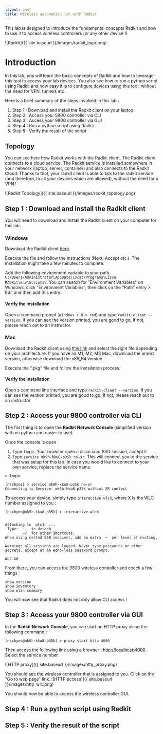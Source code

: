 ```yaml
---
layout: post
title: Wireless automation lab with Radkit
---
```


This lab is designed to introduce the fundamental concepts Radkit and how to use it to access wireless controllers (or any other device !)

![Radkit]({{ site.baseurl }}/images/radkit_logo.png)

# Introduction

In this lab, you will learn the basic concepts of Radkit and how to leverage this tool to access your lab devices. You also see how to run a python script using Radkit and how easy it is to configure devices using this tool, without the need for VPN, tunnels etc.

Here is a brief summary of the steps involved in this lab :  
1. Step 1 : Download and install the Radkit client on your laptop
2. Step 2 : Access your 9800 controller via CLI
3. Step 3 : Access your 9800 controller via GUI
4. Step 4 : Run a python script using Radkit
5. Step 5 : Verify the result of the script

## Topology

You can see here how Radkit works with the Radkit client. The Radkit client connects to a cloud service. The Radkit service is installed somewhere in your network (laptop, server, container) and also connects to the Radkit Cloud. Thanks to that, your radkit client is able to talk to the radkit service (and therefore, to all your devices which are allowed), without the need for a VPN !

![Radkit Topology]({{ site.baseurl }}/images/radkit_topology.png)

## Step 1 : Download and install the Radkit client

You will need to download and install the Radkit client on your computer for this lab.

### Windows

Download the Radkit client [here](https://radkit.cisco.com/downloads/release/1.6.9/cisco_radkit_1.6.9_win64_signed.exe). 

Execute the file and follow the instructions (Next, Accept etc.). The installation might take a few minutes to complete.

Add the following environment variable to your path `C:\Users\Administrator\AppData\Local\Programs\Cisco RADKit\env\Scripts\`. You can search for "Environment Variables" on Windows, click "Environment Variables", then click on the "Path" entry > Edit and then add this entry. 
 
#### Verify the installation

Open a command prompt (`Windows + R > cmd`) and type `radkit-client --version`. If you can see the version printed, you are good to go. If not, please reach out to an instructor.

### Mac 

Download the Radkit client using [this link](https://radkit.cisco.com/downloads/release/1.6.9/) and select the right file depending on your architecture. If you have an M1, M2, M3 Mac, download the arm64 version, otherwise download the x86_64 version.

Execute the ".pkg" file and follow the installation process.

#### Verify the installation

Open a command line interface and type `radkit-client --version`. If you can see the version printed, you are good to go. If not, please reach out to an instructor.

## Step 2 : Access your 9800 controller via CLI

The first thing is to open the **Radkit Network Console** (simplified version with no python and easier to use).

Once the console is open :
1. Type `login`. Your browser open a cisco.com SSO session, accept it
2. Type `service mk9h-kku8-p35k no-sr​`. This will connect you to the service that was setup for this lab. In case you would like to connect to your own service, replace the service name.

```
> login

[nschyns] > service mk9h-kku8-p35k no-sr
Connecting to Service: mk9h-kku8-p35k without SR context
```

To access your device, simply type `interactive wlcX`, where X is the WLC number assigned to you :

```
[nschyns@mk9h-kku8-p35k] > interactive wlcX


Attaching to  wlc1  ... 
 Type:  ~.  to detach. 
        ~?  for other shortcuts. 
When using nested SSH sessions, add an extra  ~  per level of nesting. 

Warning: all sessions are logged. Never type passwords or other secrets, except at an echo-less password prompt.

WLC-X#
```

From there, you can access the 9800 wireless controller and check a few things : 

```
show version
show inventory
show wlan summary
```

You will now see that Radkit does not only allow CLI access !

## Step 3 : Access your 9800 controller via GUI

In the **Radkit Network Console**, you can start an HTTP proxy using the following command : 
```
[nschyns@mk9h-kku8-p35k] > proxy start http 4000
```

Then access the following link using a browser : [http://localhost:4000](http://localhost:4000/). Select the service number.

![HTTP proxy]({{ site.baseurl }}/images/http_proxy.png)

You should see the wireless controller that is assigned to you. Click on the "Go to web page" link.
![HTTP access]({{ site.baseurl }}/images/http_wlc.png)

You should now be able to access the wireless controller GUI.

## Step 4 : Run a python script using Radkit

## Step 5 : Verify the result of the script